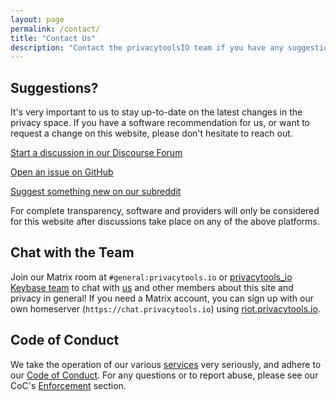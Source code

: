 ```yaml
---
layout: page
permalink: /contact/
title: "Contact Us"
description: "Contact the privacytoolsIO team if you have any suggestions or are experiencing any issues."
---
```


## Suggestions?

It's very important to us to stay up-to-date on the latest changes in the privacy space. If you have a software recommendation for us, or want to request a change on this website, please don't hesitate to reach out.

[<i class="fab fa-discourse fa-lg fa-fw"></i> Start a discussion in our Discourse Forum](https://forum.privacytools.io/)

[<i class="fab fa-github fa-lg fa-fw"></i> Open an issue on GitHub](https://github.com/privacytoolsIO/privacytools.io/issues)

[<i class="fab fa-reddit fa-lg fa-fw"></i> Suggest something new on our subreddit](https://www.reddit.com/r/privacytoolsIO/)

For complete transparency, software and providers will only be considered for this website after discussions take place on any of the above platforms.

## Chat with the Team

Join our Matrix room at `#general:privacytools.io` or [privacytools_io Keybase team](https://keybase.io/team/privacytools_io) to chat with [us](https://github.com/orgs/privacytoolsIO/people) and other members about this site and privacy in general! If you need a Matrix account, you can sign up with our own homeserver (`https://chat.privacytools.io`) using [riot.privacytools.io](https://riot.privacytools.io/).

## Code of Conduct

We take the operation of our various [services](/services/) very seriously, and adhere to our [Code of Conduct](https://github.com/privacytoolsIO/privacytools.io/blob/master/CODE_OF_CONDUCT.md). For any questions or to report abuse, please see our CoC's [Enforcement](https://github.com/privacytoolsIO/privacytools.io/blob/master/CODE_OF_CONDUCT.md#enforcement) section.

